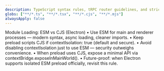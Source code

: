 ```yaml
---
description: TypeScript syntax rules, tRPC router guidelines, and strict typing standards
globs: ["**/*.ts", "**/*.tsx", "**/*.cjs", "**/*.mjs"]
alwaysApply: false
---
```


Module Loading: ESM vs CJS (Electron)
	•	Use ESM for main and renderer processes — modern syntax, async loading, cleaner imports.
	•	Keep preload scripts CJS if contextIsolation: true (default and secure).
	•	Avoid disabling contextIsolation just to use ESM — security outweighs convenience.
	•	When preload uses CJS, expose a minimal API via contextBridge.exposeInMainWorld().
	•	Future-proof: when Electron supports isolated ESM preload officially, revisit this rule.
